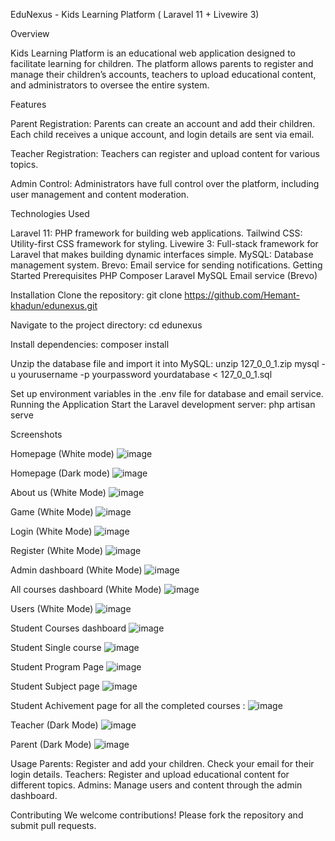 EduNexus - Kids Learning Platform ( Laravel 11 + Livewire 3)

Overview

Kids Learning Platform is an educational web application designed to facilitate learning for children. The platform allows parents to register and manage their children’s accounts, teachers to upload educational content, and administrators to oversee the entire system.

Features

Parent Registration: Parents can create an account and add their children. Each child receives a unique account, and login details are sent via email.

Teacher Registration: Teachers can register and upload content for various topics.

Admin Control: Administrators have full control over the platform, including user management and content moderation.

Technologies Used

Laravel 11: PHP framework for building web applications.
Tailwind CSS: Utility-first CSS framework for styling.
Livewire 3: Full-stack framework for Laravel that makes building dynamic interfaces simple.
MySQL: Database management system.
Brevo: Email service for sending notifications.
Getting Started
Prerequisites
PHP
Composer
Laravel
MySQL
Email service (Brevo)

Installation
Clone the repository:
git clone https://github.com/Hemant-khadun/edunexus.git

Navigate to the project directory:
cd edunexus

Install dependencies:
composer install

Unzip the database file and import it into MySQL:
unzip 127_0_0_1.zip
mysql -u yourusername -p yourpassword yourdatabase < 127_0_0_1.sql

Set up environment variables in the .env file for database and email service.
Running the Application
Start the Laravel development server:
php artisan serve

Screenshots

Homepage (White mode)
![image](https://github.com/user-attachments/assets/410aafb7-bf84-479d-b21e-5aa76e1441e4)

Homepage (Dark mode)
![image](https://github.com/user-attachments/assets/ed97d683-b15e-4a2a-845d-5379e197871b)

About us (White Mode)
![image](https://github.com/user-attachments/assets/a9acf707-f41d-4c1a-a6ce-cc2b6b7773dc)

Game (White Mode)
![image](https://github.com/user-attachments/assets/8da9dcce-dd6c-48d6-8952-890ac0040a34)

Login (White Mode)
![image](https://github.com/user-attachments/assets/34227160-4f8d-4969-8244-5fc7073cdb2d)

Register (White Mode)
![image](https://github.com/user-attachments/assets/0ecbe7f1-3032-4bc4-bdf1-8ba591c96a25)

Admin dashboard (White Mode)
![image](https://github.com/user-attachments/assets/c6042386-e52b-4b5c-a120-e887cf5ed1f9)

All courses dashboard (White Mode)
![image](https://github.com/user-attachments/assets/cb251084-e8f0-4a48-b212-81319bff29f1)

Users (White Mode)
![image](https://github.com/user-attachments/assets/9c42d978-411b-4792-aa60-571d3b8ac008)

Student Courses dashboard
![image](https://github.com/user-attachments/assets/6cec2823-2b55-48cc-b749-9fe0bc994e6f)

Student Single course
![image](https://github.com/user-attachments/assets/cf1082ed-b88e-412c-999a-78458b9a4323)

Student Program Page
![image](https://github.com/user-attachments/assets/4c409ed0-61ae-4828-958f-51129f0336fb)

Student Subject page
![image](https://github.com/user-attachments/assets/d25688e0-f658-49f7-bc36-4b11d2b9ad92)

Student Achivement page for all the completed courses :
![image](https://github.com/user-attachments/assets/d9135c9d-ea2f-4b0e-884a-933c280af5da)

Teacher (Dark Mode)
![image](https://github.com/user-attachments/assets/8a447ad0-44d1-41fa-ba46-842ae7045c6f)

Parent (Dark Mode)
![image](https://github.com/user-attachments/assets/c5381bc2-dae3-48ac-ab6a-3e5a4fc2e311)

Usage
Parents: Register and add your children. Check your email for their login details.
Teachers: Register and upload educational content for different topics.
Admins: Manage users and content through the admin dashboard.

Contributing
We welcome contributions! Please fork the repository and submit pull requests.
